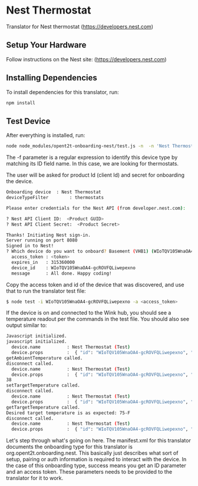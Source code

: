 # Nest Thermostat
Translator for Nest thermostat (https://developers.nest.com)

## Setup Your Hardware
Follow instructions on the Nest site: (https://developers.nest.com)

## Installing Dependencies
To install dependencies for this translator, run:

```bash
npm install
```

## Test Device
After everything is installed, run:

```bash
node node_modules/opent2t-onboarding-nest/test.js -n  -n 'Nest Thermostat' -f 'thermostats'
```

The -f parameter is a regular expression to identify this device type by matching its ID field name. In this case, we are looking
for thermostats.

The user will be asked for product Id (client Id) and secret for onboarding the device.

```bash
Onboarding device  : Nest Thermostat
deviceTypeFilter        : thermostats

Please enter credentials for the Nest API (from developer.nest.com):

? Nest API Client ID:  <Product GUID>
? Nest API Client Secret:  <Product Secret>

Thanks! Initiating Nest sign-in.
Server running on port 8080
Signed in to Nest!
? Which device do you want to onboard? Basement (VHB1) (WIoTQV105WnaOA4-gcROVFQLiwepexno)
  access_token : <token>
  expires_in   : 315360000
  device_id    : WIoTQV105WnaOA4-gcROVFQLiwepexno
  message      : All done. Happy coding!

```

Copy the access token and id of the device that was discovered, and use that to run the translator test file:

```bash
$ node test -i WIoTQV105WnaOA4-gcROVFQLiwepexno -a <access_token>

```

If the device is on and connected to the Wink hub, you should see a temperature readout per
the commands in the test file. You should also see output similar to:

```bash
Javascript initialized.
javascript initialized.
  device.name          : Nest Thermostat (Test)
  device.props         :  { "id": "WIoTQV105WnaOA4-gcROVFQLiwepexno", "access_token": "..." }
getAmbientTemperature called.
disconnect called.
  device.name          : Nest Thermostat (Test)
  device.props         :  { "id": "WIoTQV105WnaOA4-gcROVFQLiwepexno", "access_token": "..." }
38
setTargetTemperature called.
disconnect called.
  device.name          : Nest Thermostat (Test)
  device.props         :  { "id": "WIoTQV105WnaOA4-gcROVFQLiwepexno", "access_token": "..." }
getTargetTemperature called.
Desired target temperature is as expected: 75-F
disconnect called.
  device.name          : Nest Thermostat (Test)
  device.props         :  { "id": "WIoTQV105WnaOA4-gcROVFQLiwepexno", "access_token": "..." }
```

Let's step through what's going on here. The manifest.xml for this translator documents the onboarding type
for this translator is org.opent2t.onboarding.nest. This basically just describes what sort of setup, pairing or
auth information is required to interact with the device. In the case of this onboarding type, success means you get
an ID parameter and an access token. These parameters needs to be provided to the translator for it to work.
